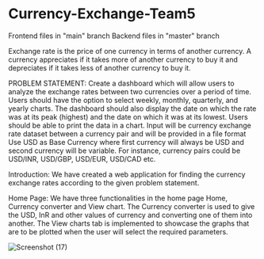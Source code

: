 # Currency-Exchange-Team5

Frontend files in "main" branch
Backend files in "master" branch


Exchange rate is the price of one currency in terms of another currency. A currency appreciates if it takes more of another currency to buy it and depreciates if it takes less of another currency to buy it.

PROBLEM STATEMENT:
Create a dashboard which will allow users to analyze the exchange rates between two currencies over a period of time. Users should have the option to select weekly, monthly, quarterly, and yearly charts. The dashboard should also display the date on which the rate was at its peak (highest) and the date on which it was at its lowest. Users should be able to print the data in a chart. Input will be currency exchange rate dataset between a currency pair and will be provided in a file format
Use USD as Base Currency where first currency will always be USD and second currency will be variable. For instance, currency pairs could be USD/INR, USD/GBP, USD/EUR, USD/CAD etc.

Introduction:
We have created a web application for finding the currency exchange rates according to the given problem statement.

Home Page:
We have three functionalities in the home page Home, Currency converter and View chart.
The Currency converter is used to give the USD, InR and other values of currency and converting one of them into another.
The View charts tab is implemented to showcase the graphs that are to be plotted when the user will select the required parameters.

![Screenshot (17)](https://user-images.githubusercontent.com/87537673/205914542-7c9774cc-2e70-465a-a5e4-5aa335aeb947.png)

